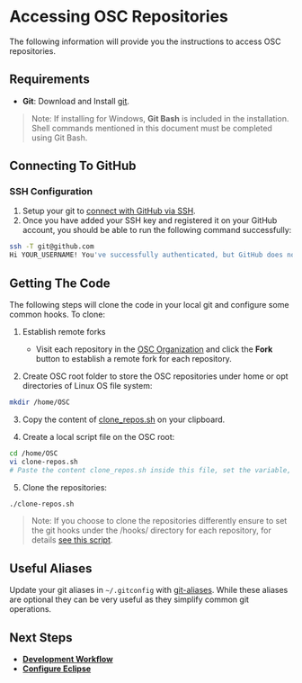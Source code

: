 # Accessing OSC Repositories

The following information will provide you the instructions to access OSC repositories.

## Requirements

- **Git**: Download and Install [git](https://git-scm.com/download/).  
 > Note: If installing for Windows, **Git Bash** is included in the installation. Shell commands mentioned in this document must be completed using Git Bash.

## Connecting To GitHub

### SSH Configuration

1. Setup your git to [connect with GitHub via SSH](https://help.github.com/articles/connecting-to-github-with-ssh).
2. Once you have added your SSH key and registered it on your GitHub account, you should be able to run the following command successfully:
```sh
ssh -T git@github.com
Hi YOUR_USERNAME! You've successfully authenticated, but GitHub does not provide shell access
```

## Getting The Code

The following steps will clone the code in your local git and configure some common hooks. To clone:

1. Establish remote forks
   * Visit each repository in the [OSC Organization](https://github.com/opensecuritycontroller) and click the **Fork** button to establish a remote fork for each repository.

2. Create OSC root folder to store the OSC repositories under home or opt directories of Linux OS file system:

  ```sh
  mkdir /home/OSC
  ```

3. Copy the content of [clone_repos.sh](./scripts/clone-repos.sh) on your clipboard.

4. Create a local script file on the OSC root:
  ```sh
  cd /home/OSC
  vi clone-repos.sh
  # Paste the content clone_repos.sh inside this file, set the variable, username, to your GitHub username, and save.
  ```

5. Clone the repositories:
  ```sh
  ./clone-repos.sh
  ```
  
> Note: If you choose to clone the repositories differently ensure to set the git hooks under the /hooks/ directory for each repository, for details [see this script](./scripts/clone-repos.sh).

## Useful Aliases

Update your git aliases in `~/.gitconfig` with [git-aliases](./aliases/git-aliases). While these aliases are optional they can be very useful as they simplify common git operations.  

## Next Steps

- **[Development Workflow](dev_flow.md)**
- **[Configure Eclipse](eclipse.md)**



